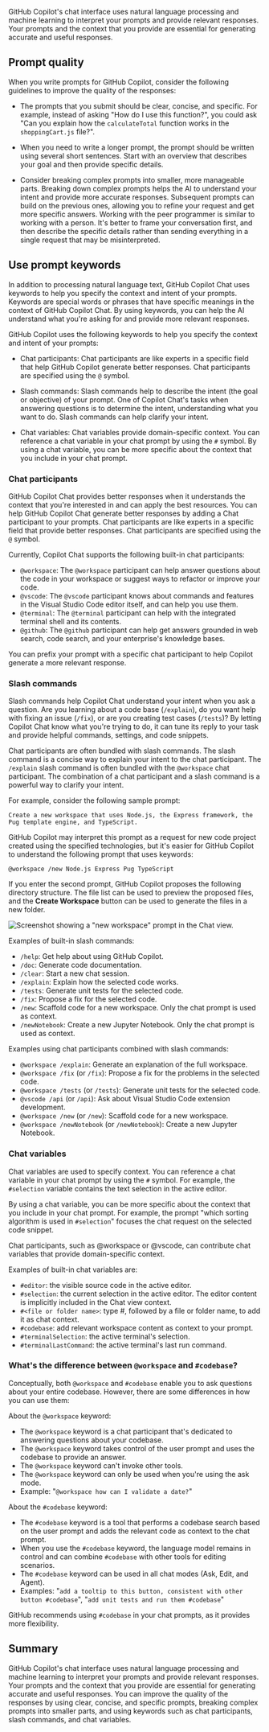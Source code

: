 GitHub Copilot's chat interface uses natural language processing and machine learning to interpret your prompts and provide relevant responses. Your prompts and the context that you provide are essential for generating accurate and useful responses.

## Prompt quality

When you write prompts for GitHub Copilot, consider the following guidelines to improve the quality of the responses:

- The prompts that you submit should be clear, concise, and specific. For example, instead of asking "How do I use this function?", you could ask "Can you explain how the `calculateTotal` function works in the `shoppingCart.js` file?".

- When you need to write a longer prompt, the prompt should be written using several short sentences. Start with an overview that describes your goal and then provide specific details.

- Consider breaking complex prompts into smaller, more manageable parts. Breaking down complex prompts helps the AI to understand your intent and provide more accurate responses. Subsequent prompts can build on the previous ones, allowing you to refine your request and get more specific answers. Working with the peer programmer is similar to working with a person. It's better to frame your conversation first, and then describe the specific details rather than sending everything in a single request that may be misinterpreted.

## Use prompt keywords

In addition to processing natural language text, GitHub Copilot Chat uses keywords to help you specify the context and intent of your prompts. Keywords are special words or phrases that have specific meanings in the context of GitHub Copilot Chat. By using keywords, you can help the AI understand what you're asking for and provide more relevant responses.

GitHub Copilot uses the following keywords to help you specify the context and intent of your prompts:

- Chat participants: Chat participants are like experts in a specific field that help GitHub Copilot generate better responses. Chat participants are specified using the `@` symbol.

- Slash commands: Slash commands help to describe the intent (the goal or objective) of your prompt. One of Copilot Chat's tasks when answering questions is to determine the intent, understanding what you want to do. Slash commands can help clarify your intent.

- Chat variables: Chat variables provide domain-specific context. You can reference a chat variable in your chat prompt by using the `#` symbol. By using a chat variable, you can be more specific about the context that you include in your chat prompt.

### Chat participants

GitHub Copilot Chat provides better responses when it understands the context that you're interested in and can apply the best resources. You can help GitHub Copilot Chat generate better responses by adding a Chat participant to your prompts. Chat participants are like experts in a specific field that provide better responses. Chat participants are specified using the `@` symbol.

Currently, Copilot Chat supports the following built-in chat participants:

- `@workspace`: The `@workspace` participant can help answer questions about the code in your workspace or suggest ways to refactor or improve your code.
- `@vscode`: The `@vscode` participant knows about commands and features in the Visual Studio Code editor itself, and can help you use them.
- `@terminal`: The `@terminal` participant can help with the integrated terminal shell and its contents.
- `@github`: The `@github` participant can help get answers grounded in web search, code search, and your enterprise's knowledge bases.

You can prefix your prompt with a specific chat participant to help Copilot generate a more relevant response.

### Slash commands

Slash commands help Copilot Chat understand your intent when you ask a question. Are you learning about a code base (`/explain`), do you want help with fixing an issue (`/fix`), or are you creating test cases (`/tests`)? By letting Copilot Chat know what you're trying to do, it can tune its reply to your task and provide helpful commands, settings, and code snippets.

Chat participants are often bundled with slash commands. The slash command is a concise way to explain your intent to the chat participant. The `/explain` slash command is often bundled with the `@workspace` chat participant. The combination of a chat participant and a slash command is a powerful way to clarify your intent.

For example, consider the following sample prompt:

```plaintext
Create a new workspace that uses Node.js, the Express framework, the Pug template engine, and TypeScript.
```

GitHub Copilot may interpret this prompt as a request for new code project created using the specified technologies, but it's easier for GitHub Copilot to understand the following prompt that uses keywords:

```plaintext
@workspace /new Node.js Express Pug TypeScript
```

If you enter the second prompt, GitHub Copilot proposes the following directory structure. The file list can be used to preview the proposed files, and the **Create Workspace** button can be used to generate the files in a new folder.

![Screenshot showing a "new workspace" prompt in the Chat view.](../media/new-slash-command-with-workspace-chat-participant.png)

Examples of built-in slash commands:

- `/help`: Get help about using GitHub Copilot.
- `/doc`: Generate code documentation.
- `/clear`: Start a new chat session.
- `/explain`: Explain how the selected code works.
- `/tests`: Generate unit tests for the selected code.
- `/fix`: Propose a fix for the selected code.
- `/new`: Scaffold code for a new workspace. Only the chat prompt is used as context.
- `/newNotebook`: Create a new Jupyter Notebook. Only the chat prompt is used as context.

Examples using chat participants combined with slash commands:

- `@workspace /explain`: Generate an explanation of the full workspace.
- `@workspace /fix` (or `/fix`): Propose a fix for the problems in the selected code.
- `@workspace /tests` (or `/tests`): Generate unit tests for the selected code.
- `@vscode /api` (or `/api`): Ask about Visual Studio Code extension development.
- `@workspace /new` (or `/new`): Scaffold code for a new workspace.
- `@workspace /newNotebook` (or `/newNotebook`): Create a new Jupyter Notebook.

### Chat variables

Chat variables are used to specify context. You can reference a chat variable in your chat prompt by using the `#` symbol. For example, the `#selection` variable contains the text selection in the active editor.

By using a chat variable, you can be more specific about the context that you include in your chat prompt. For example, the prompt "which sorting algorithm is used in `#selection`" focuses the chat request on the selected code snippet.

Chat participants, such as @workspace or @vscode, can contribute chat variables that provide domain-specific context.

Examples of built-in chat variables are:

- `#editor`: the visible source code in the active editor.
- `#selection`: the current selection in the active editor. The editor content is implicitly included in the Chat view context.
- `#<file or folder name>`: type #, followed by a file or folder name, to add it as chat context.
- `#codebase`: add relevant workspace content as context to your prompt.
- `#terminalSelection`: the active terminal's selection.
- `#terminalLastCommand`: the active terminal's last run command.

### What's the difference between `@workspace` and `#codebase`?

Conceptually, both `@workspace` and `#codebase` enable you to ask questions about your entire codebase. However, there are some differences in how you can use them:

About the `@workspace` keyword:

- The `@workspace` keyword is a chat participant that's dedicated to answering questions about your codebase.
- The `@workspace` keyword takes control of the user prompt and uses the codebase to provide an answer.
- The `@workspace` keyword can't invoke other tools.
- The `@workspace` keyword can only be used when you're using the ask mode.
- Example: "`@workspace how can I validate a date?`"

About the `#codebase` keyword:

- The `#codebase` keyword is a tool that performs a codebase search based on the user prompt and adds the relevant code as context to the chat prompt.
- When you use the `#codebase` keyword, the language model remains in control and can combine `#codebase` with other tools for editing scenarios.
- The `#codebase` keyword can be used in all chat modes (Ask, Edit, and Agent).
- Examples: "`add a tooltip to this button, consistent with other button #codebase`", "`add unit tests and run them #codebase`"

GitHub recommends using `#codebase` in your chat prompts, as it provides more flexibility.

## Summary

GitHub Copilot's chat interface uses natural language processing and machine learning to interpret your prompts and provide relevant responses. Your prompts and the context that you provide are essential for generating accurate and useful responses. You can improve the quality of the responses by using clear, concise, and specific prompts, breaking complex prompts into smaller parts, and using keywords such as chat participants, slash commands, and chat variables.
